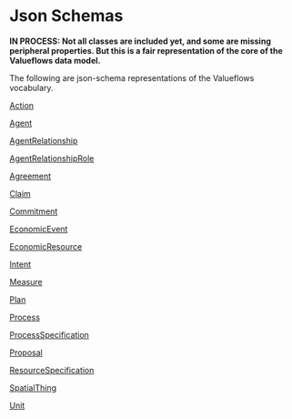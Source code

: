 # Json Schemas

**IN PROCESS: Not all classes are included yet, and some are missing peripheral properties.  But this is a fair representation of the core of the Valueflows data model.**

The following are json-schema representations of the Valueflows vocabulary.

[Action](json-schemas/Action.json)

[Agent](json-schemas/Agent.json)

[AgentRelationship](json-schemas/AgentRelationship.json)

[AgentRelationshipRole](json-schemas/AgentRelationshipRole.json)

[Agreement](json-schemas/Agreement.json)

[Claim](json-schemas/Claim.json)

[Commitment](json-schemas/Commitment.json)

[EconomicEvent](json-schemas/EconomicEvent.json)

[EconomicResource](json-schemas/EconomicResource.json)

[Intent](json-schemas/Intent.json)

[Measure](json-schemas/Measure.json)

[Plan](json-schemas/Plan.json)

[Process](json-schemas/Process.json)

[ProcessSpecification](json-schemas/ProcessSpecification.json)

[Proposal](json-schemas/Proposal.json)

[ResourceSpecification](json-schemas/ResourceSpecification.json)

[SpatialThing](json-schemas/SpatialThing.json)

[Unit](json-schemas/Unit.json)
